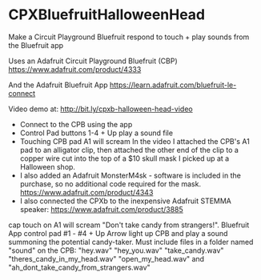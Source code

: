 # CPXBluefruitHalloweenHead
Make a Circuit Playground Bluefruit respond to touch + play sounds from the Bluefruit app

Uses an Adafruit Circuit Playground Bluefruit (CBP)
https://www.adafruit.com/product/4333

And the Adafruit Bluefruit App
https://learn.adafruit.com/bluefruit-le-connect

Video demo at: http://bit.ly/cpxb-halloween-head-video

- Connect to the CPB using the app
- Control Pad buttons 1-4 + Up play a sound file
- Touching CPB pad A1 will scream
In the video I attached the CPB's A1 pad to an alligator clip, then attached the other end of the clip to a copper wire cut into the top of a $10 skull mask I picked up at a Halloween shop.
- I also added an Adafruit MonsterM4sk - software is included in the purchase, so no additional code required for the mask.
https://www.adafruit.com/product/4343
- I also connected the CPXb to the inexpensive Adafruit STEMMA speaker:
https://www.adafruit.com/product/3885

cap touch on A1 will scream "Don't take candy from strangers!". Bluefruit App control pad #1 - #4 + Up Arrow light up CPB and play a sound summoning the potential candy-taker.
Must include files in a folder named "sound" on the CPB:
"hey.wav"
"hey_you.wav"
"take_candy.wav"
"theres_candy_in_my_head.wav"
"open_my_head.wav"
   and
"ah_dont_take_candy_from_strangers.wav"
